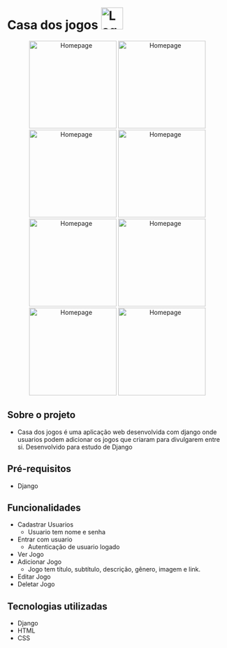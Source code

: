 # Casa dos jogos <img alt="Logo casa dos jogos" src="https://user-images.githubusercontent.com/69447962/200726828-1cbd2876-bf51-455f-a135-349c3dcc918c.png" height="50"/>
 

<div align="center">
 <img alt="Homepage" src="https://user-images.githubusercontent.com/69447962/200729242-5c00e0c5-8a52-4970-bd48-1a166ab0b0f2.png" height="200"/>
<img alt="Homepage" src="https://user-images.githubusercontent.com/69447962/200729432-2b96800d-5628-49ef-a73f-804b99664937.png" height="200"/>
<img alt="Homepage" src="https://user-images.githubusercontent.com/69447962/200729353-ed0f5319-4dc7-4812-b332-deee93c44b01.png" height="200"/>
<img alt="Homepage" src="https://user-images.githubusercontent.com/69447962/200729457-80fbc667-5e16-484b-a6df-7d86a0e42120.png" height="200"/>
<img alt="Homepage" src="https://user-images.githubusercontent.com/69447962/200729495-0215ffff-2e4b-4878-9b87-b8a2e7566e23.png" height="200"/>
<img alt="Homepage" src="https://user-images.githubusercontent.com/69447962/200729527-6d986955-1936-4451-99bc-1c8b60ed408c.png" height="200"/>
<img alt="Homepage" src="https://user-images.githubusercontent.com/69447962/200729575-4e287d35-f57c-4574-9eb8-27fa674f704d.png" height="200"/>
<img alt="Homepage" src="https://user-images.githubusercontent.com/69447962/200729609-48f62e5b-fb79-4693-9e4c-68ecd32d127e.png" height="200"/>




</div>

## Sobre o projeto

- Casa dos jogos é uma aplicação web desenvolvida com django onde usuarios podem adicionar os jogos que criaram para divulgarem entre si. Desenvolvido para estudo de Django

## Pré-requisitos
 - Django
 
## Funcionalidades
- Cadastrar Usuarios
  - Usuario tem nome e senha
 - Entrar com usuario
   - Autenticação de usuario logado
- Ver Jogo
- Adicionar Jogo
  - Jogo tem título, subtítulo, descrição, gênero, imagem e link.
- Editar Jogo
- Deletar Jogo 

## Tecnologias utilizadas
- Django
- HTML
- CSS

